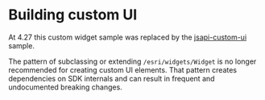 # Building custom UI

At 4.27 this custom widget sample was replaced by the [jsapi-custom-ui](../jsapi-custom-ui/) sample.

The pattern of subclassing or extending `/esri/widgets/Widget` is no longer recommended for creating custom UI elements. That pattern creates dependencies on SDK internals and can result in frequent and undocumented breaking changes. 